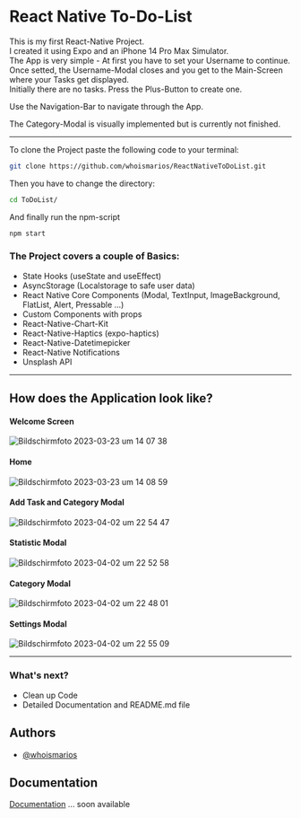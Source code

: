 
# React Native To-Do-List

This is my first React-Native Project.  
I created it using Expo and an iPhone 14 Pro Max Simulator.  
The App is very simple - At first you have to set your Username to continue.  
Once setted, the Username-Modal closes and you get to the Main-Screen where your Tasks get displayed.  
Initially there are no tasks. Press the Plus-Button to create one.  

Use the Navigation-Bar to navigate through the App.  

The Category-Modal is visually implemented but is currently not finished.

---


To clone the Project paste the following code to your terminal:
```bash
git clone https://github.com/whoismarios/ReactNativeToDoList.git
```

Then you have to change the directory:
```bash
cd ToDoList/
```

And finally run the npm-script
```bash
npm start
```



### The Project covers a couple of Basics:

- State Hooks (useState and useEffect)
- AsyncStorage (Localstorage to safe user data)
- React Native Core Components (Modal, TextInput, ImageBackground, FlatList, Alert, Pressable ...)
- Custom Components with props
- React-Native-Chart-Kit
- React-Native-Haptics (expo-haptics)
- React-Native-Datetimepicker
- React-Native Notifications
- Unsplash API

--- 

## How does the Application look like?

#### Welcome Screen

![Bildschirm­foto 2023-03-23 um 14 07 38](https://user-images.githubusercontent.com/103110817/227214414-14a66a0f-4cf2-45ab-8289-2ea3dcf3a128.png)

#### Home

![Bildschirm­foto 2023-03-23 um 14 08 59](https://user-images.githubusercontent.com/103110817/227215489-7d1c3b77-a4b9-46d2-bf2b-1403a44f0c61.png)


#### Add Task and Category Modal

![Bildschirmfoto 2023-04-02 um 22 54 47](https://user-images.githubusercontent.com/103110817/229378574-93271576-4c5a-43fe-b06d-e2da0a43ef58.png)


#### Statistic Modal

![Bildschirmfoto 2023-04-02 um 22 52 58](https://user-images.githubusercontent.com/103110817/229378488-0459d55c-a04c-483b-a601-279240ddf961.png)

#### Category Modal

![Bildschirmfoto 2023-04-02 um 22 48 01](https://user-images.githubusercontent.com/103110817/229378322-b2bdeb05-74d5-4361-bf1f-17c28319a31b.png)

#### Settings Modal

![Bildschirmfoto 2023-04-02 um 22 55 09](https://user-images.githubusercontent.com/103110817/229378564-78b0483e-bf12-43db-9231-7073cb61144a.png)




---

### What's next?
- Clean up Code
- Detailed Documentation and README.md file


## Authors

- [@whoismarios](https://www.github.com/whoismarios)


## Documentation

[Documentation](https://)
... soon available

